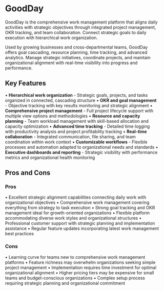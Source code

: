 # GoodDay

GoodDay is the comprehensive work management platform that aligns daily activities with strategic objectives through integrated project management, OKR tracking, and team collaboration. Connect strategic goals to daily execution with hierarchical work organization.

Used by growing businesses and cross-departmental teams, GoodDay offers goal cascading, resource planning, time tracking, and advanced analytics. Manage strategic initiatives, coordinate projects, and maintain organizational alignment with real-time visibility into progress and performance.

## Key Features

• **Hierarchical work organization** - Strategic goals, projects, and tasks organized in connected, cascading structure
• **OKR and goal management** - Objective tracking with key results monitoring and strategic alignment
• **Comprehensive project management** - Full project lifecycle support with multiple view options and methodologies
• **Resource and capacity planning** - Team workload management with skill-based allocation and capacity optimization
• **Advanced time tracking** - Detailed time logging with productivity analysis and project profitability tracking
• **Real-time collaboration** - Integrated communication, file sharing, and team coordination within work context
• **Customizable workflows** - Flexible processes and automation adapted to organizational needs and standards
• **Executive dashboards and reporting** - Strategic visibility with performance metrics and organizational health monitoring

## Pros and Cons

### Pros
• Excellent strategic alignment capabilities connecting daily work with organizational objectives
• Comprehensive work management covering everything from strategy to task execution
• Strong goal tracking and OKR management ideal for growth-oriented organizations
• Flexible platform accommodating diverse work styles and organizational structures
• Professional customer support with strategic planning and implementation assistance
• Regular feature updates incorporating latest work management best practices

### Cons
• Learning curve for teams new to comprehensive work management platforms
• Feature richness may overwhelm organizations seeking simple project management
• Implementation requires time investment for optimal organizational alignment
• Higher pricing tiers may be expensive for small teams and budget-conscious organizations
• Complex setup process requiring strategic planning and organizational commitment